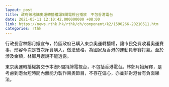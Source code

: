 ```yaml
---
layout: post
title: 政府破格購奧運轉播權讓5間電視台播放　不包香港電台
date: 2021-05-11 12:10:42.000000000 +08:00
link: https://news.rthk.hk/rthk/ch/component/k2/1590266-20210511.htm
categories: rthk
---
```


行政長官林鄭月娥宣布，特區政府已購入東京奧運轉播權，讓市民免費收看奧運賽事，形容今次是首次斥資購入，做法破格，為國家及香港的運動員參賽打氣。至於涉及金額，林鄭月娥說不能透露。

東京奧運轉播權將交予本港5間持牌電視台，不包括香港電台。林鄭月娥解釋，是考慮到港台短時間內無能力製作東奧節目，不存在偏心，亦並非對港台有負面睇法。
